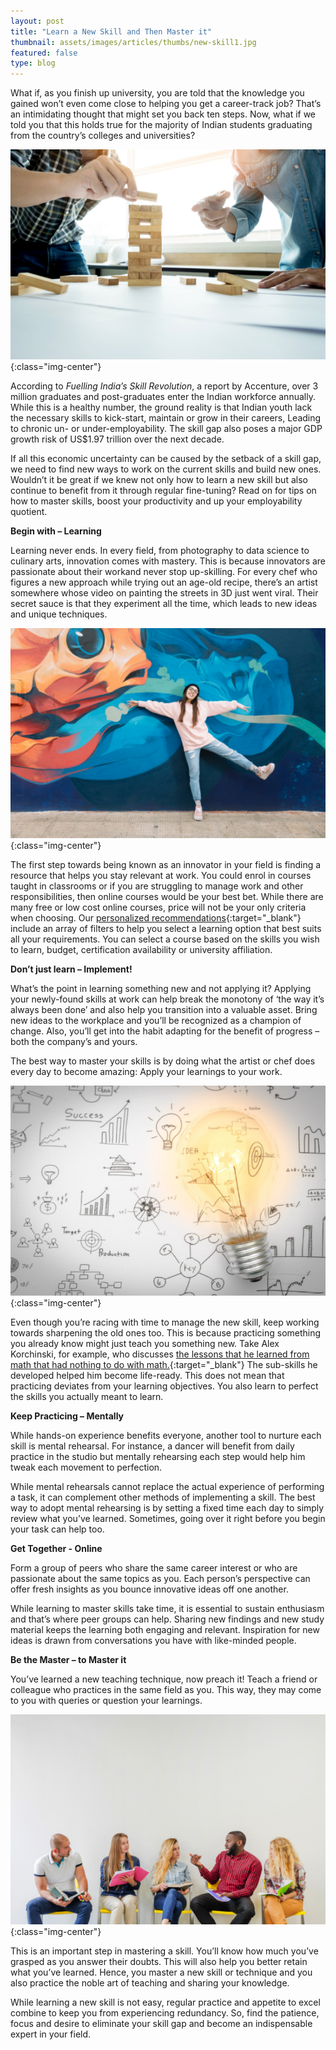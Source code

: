 ```yaml
---
layout: post
title: "Learn a New Skill and Then Master it"
thumbnail: assets/images/articles/thumbs/new-skill1.jpg
featured: false
type: blog
---
```


What if, as you finish up university, you are told that the knowledge you gained won’t even come close to helping you get a career-track job? That’s an intimidating thought that might set you back ten steps. Now, what if we told you that this holds true for the majority of Indian students graduating from the country’s colleges and universities?

![learn-new-skill](/assets/images/articles/new-skill1.jpg){:class="img-center"}

According to _Fuelling India’s Skill Revolution_, a report by Accenture, over 3 million graduates and post-graduates enter the Indian workforce annually. While this is a healthy number, the ground reality is that Indian youth lack the necessary skills to kick-start, maintain or grow in their careers, Leading to chronic un- or under-employability. The skill gap also poses a major GDP growth risk of US\$1.97 trillion over the next decade.

If all this economic uncertainty can be caused by the setback of a skill gap, we need to find new ways to work on the current skills and build new ones. Wouldn’t it be great if we knew not only how to learn a new skill but also continue to benefit from it through regular fine-tuning? Read on for tips on how to master skills, boost your productivity and up your employability quotient.

**Begin with – Learning**

Learning never ends. In every field, from photography to data science to culinary arts, innovation comes with mastery. This is because innovators are passionate about their workand never stop up-skilling. For every chef who figures a new approach while trying out an age-old recipe, there’s an artist somewhere whose video on painting the streets in 3D just went viral. Their secret sauce is that they experiment all the time, which leads to new ideas and unique techniques.

![learn-new-skill](/assets/images/articles/new-skill2.jpg){:class="img-center"}

The first step towards being known as an innovator in your field is finding a resource that helps you stay relevant at work. You could enrol in courses taught in classrooms or if you are struggling to manage work and other responsibilities, then online courses would be your best bet. While there are many free or low cost online courses, price will not be your only criteria when choosing. Our [personalized recommendations](https://lore.online/personalize){:target="\_blank"} include an array of filters to help you select a learning option that best suits all your requirements. You can select a course based on the skills you wish to learn, budget, certification availability or university affiliation.

**Don’t just learn – Implement!**

What’s the point in learning something new and not applying it? Applying your newly-found skills at work can help break the monotony of ‘the way it’s always been done’ and also help you transition into a valuable asset. Bring new ideas to the workplace and you’ll be recognized as a champion of change. Also, you’ll get into the habit adapting for the benefit of progress – both the company’s and yours.

The best way to master your skills is by doing what the artist or chef does every day to become amazing: Apply your learnings to your work.

![learn-new-skill](/assets/images/articles/new-skill3.jpg){:class="img-center"}

Even though you’re racing with time to manage the new skill, keep working towards sharpening the old ones too. This is because practicing something you already know might just teach you something new. Take Alex Korchinski, for example, who discusses [the lessons that he learned from math that had nothing to do with math.](https://medium.com/s/story/6-life-lessons-from-my-math-degree-that-have-nothing-to-do-with-math-d38aba90edfe){:target="\_blank"} The sub-skills he developed helped him become life-ready. This does not mean that practicing deviates from your learning objectives. You also learn to perfect the skills you actually meant to learn.

**Keep Practicing – Mentally**

While hands-on experience benefits everyone, another tool to nurture each skill is mental rehearsal. For instance, a dancer will benefit from daily practice in the studio but mentally rehearsing each step would help him tweak each movement to perfection.

While mental rehearsals cannot replace the actual experience of performing a task, it can complement other methods of implementing a skill. The best way to adopt mental rehearsing is by setting a fixed time each day to simply review what you’ve learned. Sometimes, going over it right before you begin your task can help too.

**Get Together - Online**

Form a group of peers who share the same career interest or who are passionate about the same topics as you. Each person’s perspective can offer fresh insights as you bounce innovative ideas off one another.

While learning to master skills take time, it is essential to sustain enthusiasm and that’s where peer groups can help. Sharing new findings and new study material keeps the learning both engaging and relevant. Inspiration for new ideas is drawn from conversations you have with like-minded people.

**Be the Master – to Master it**

You’ve learned a new teaching technique, now preach it! Teach a friend or colleague who practices in the same field as you. This way, they may come to you with queries or question your learnings.

![learn-new-skill](/assets/images/articles/new-skill4.jpg){:class="img-center"}

This is an important step in mastering a skill. You’ll know how much you’ve grasped as you answer their doubts. This will also help you better retain what you’ve learned. Hence, you master a new skill or technique and you also practice the noble art of teaching and sharing your knowledge.

While learning a new skill is not easy, regular practice and appetite to excel combine to keep you from experiencing redundancy. So, find the patience, focus and desire to eliminate your skill gap and become an indispensable expert in your field.

